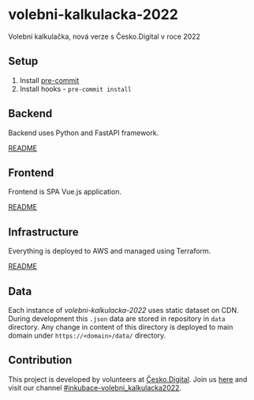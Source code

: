 # volebni-kalkulacka-2022

Volební kalkulačka, nová verze s Česko.Digital v roce 2022

## Setup

1. Install [pre-commit](https://pre-commit.com/)
2. Install hooks - `pre-commit install`

## Backend

Backend uses Python and FastAPI framework.

[README](backend/README.md)

## Frontend

Frontend is SPA Vue.js application.

[README](frontend/README.md)

## Infrastructure

Everything is deployed to AWS and managed using Terraform.

[README](infrastructure/README.md)


## Data

Each instance of *volebni-kalkulacka-2022* uses static dataset on CDN. During development this `.json` data are stored in repository in `data` directory. Any change in content of this directory is deployed to main domain under `https://<domain>/data/` directory.

## Contribution

This project is developed by volunteers at [Česko.Digital](https://cesko.digital). Join us [here](https://cesko.digital/join) and visit our channel [#inkubace-volebni_kalkulacka2022](https://cesko-digital.slack.com/archives/C0311K8LHFX).